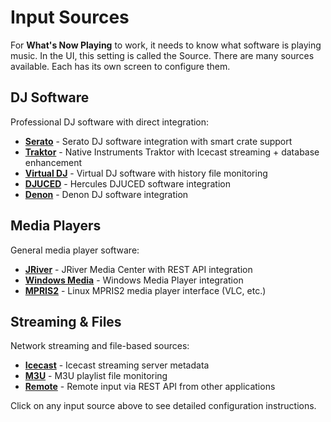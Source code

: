 # Input Sources

For **What's Now Playing** to work, it needs to know what software is playing music.
In the UI, this setting is called the Source. There are many sources available. Each
has its own screen to configure them.

## DJ Software

Professional DJ software with direct integration:

- **[Serato](serato.md)** - Serato DJ software integration with smart crate support
- **[Traktor](traktor.md)** - Native Instruments Traktor with Icecast streaming + database enhancement
- **[Virtual DJ](virtualdj.md)** - Virtual DJ software with history file monitoring
- **[DJUCED](djuced.md)** - Hercules DJUCED software integration
- **[Denon](denon.md)** - Denon DJ software integration

## Media Players

General media player software:

- **[JRiver](jriver.md)** - JRiver Media Center with REST API integration
- **[Windows Media](winmedia.md)** - Windows Media Player integration
- **[MPRIS2](mpris2.md)** - Linux MPRIS2 media player interface (VLC, etc.)

## Streaming & Files

Network streaming and file-based sources:

- **[Icecast](icecast.md)** - Icecast streaming server metadata
- **[M3U](m3u.md)** - M3U playlist file monitoring
- **[Remote](remote.md)** - Remote input via REST API from other applications

Click on any input source above to see detailed configuration instructions.
